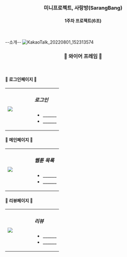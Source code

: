 <h3 align="center"><b>미니프로젝트, 사랑방(SarangBang)</b></h3>

<h4 align="center">1주차 프로젝트(6조)</h4>
<br>

--소개--
![KakaoTalk_20220801_152313574](https://user-images.githubusercontent.com/110237141/182097429-1334fcbb-4263-46b9-87d6-548f885e80b1.png)



<h3 align="center"><b>📢 와이어 프레임 📢</b></h3>
<br>
<h4><b>📰 로그인페이지 📰</b></h4>

<table width="100%">
    <tr>
        <td width="50%"><img src="https://user-images.githubusercontent.com/110237141/182098738-06b148f7-fc91-40bc-a6b9-7e886da8d314.jpg" /></td>
        <td width="50%">
            <h5>로그인</h5>
            <ul>
                <li>______</li>
                <li>______</li>
            </ul>
        </td>
    </tr>
</table>

<h4><b>📰 메인페이지 📰</b></h4>

<table width="100%">
    <tr>
        <td width="50%"><img src=https://user-images.githubusercontent.com/110237141/182099314-e7b13364-3175-4d4b-a69e-d99e98cc23c8.png /></td>
        <td width="50%">
            <h5>웹툰 목록</h5>
            <ul>
                <li>______</li>
                <li>______</li>
            </ul>
        </td>
    </tr>
</table>

<h4><b>📰 리뷰페이지 📰</b></h4>

<table width="100%">
    <tr>
        <td width="50%"><img src=https://user-images.githubusercontent.com/110237141/182099511-175c5d77-479f-41b6-8465-397d11f3e5d2.jpg /></td>
        <td width="50%">
            <h5>리뷰</h5>
            <ul>
                <li>______</li>
                <li>______</li>
            </ul>
        </td>
    </tr>
</table>

